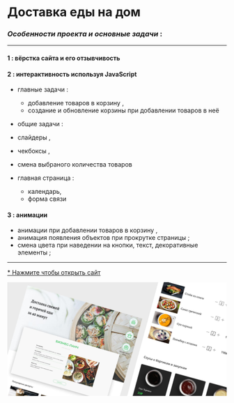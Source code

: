 # Доставка еды на дом

### _Особенности проекта и основные задачи_ : 
***

#### 1 : вёрстка сайта и его отзывчивость
#### 2 : интерактивность используя JavaScript
* главные задачи :
  * добавление товаров в корзину , 
  * создание и обновление корзины при добавлении товаров в неё
  
 * общие задачи :
  * слайдеры , 
  * чекбоксы ,  
  * смена выбраного количества товаров 
  
* главная страница :
  * календарь, 
  * форма связи



#### 3 : анимации
* анимации при добавлении товаров в корзину , 
* анимация появления объектов при прокрутке страницы ;
* смена цвета при наведении на кнопки, текст, декоративные элементы ;

***

[* Нажмите чтобы открыть сайт](https://arinawebsite.github.io/delitios/)

![Изображение](/img/Cover3.jpg)
